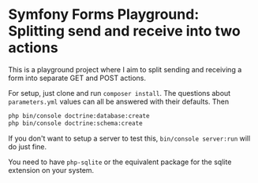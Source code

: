 # Symfony Forms Playground: Splitting send and receive into two actions

This is a playground project where I aim to split sending and receiving
a form into separate GET and POST actions.

For setup, just clone and run `composer install`. The questions about
`parameters.yml` values can all be answered with their defaults. Then

``` bash
php bin/console doctrine:database:create
php bin/console doctrine:schema:create
```

If you don't want to setup a server to test this, `bin/console server:run` will
do just fine.

You need to have `php-sqlite` or the equivalent package for the sqlite
extension on your system.
